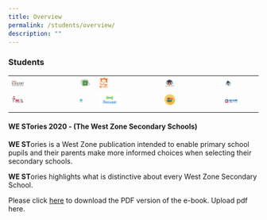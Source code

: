 ```yaml
---
title: Overview
permalink: /students/overview/
description: ""
---
```

### Students

|  |  |  |  |  |
|---|---|---|---|---|
|<a href="https://vle.learning.moe.edu.sg/login"><img style="width:20%" src="/images/ul1.png"></a>  |<a href="https://workspace.google.com/dashboard"><img style="width:100%" src="/images/ul2.png"></a>  | <a href="https://member.koobits.com/"><img style="width:20%" src="/images/ul3.png"></a> | <a href="https://xingnan.of-stars.com/"><img style="width:20%" src="/images/ul4.png"></a> |  <a href="https://xingnanprimary.typingclub.com/"><img style="width:20%" src="/images/ul5.png"></a>|
| <a href="https://www.mtl.moe.edu.sg/"><img style="width:20%" src="/images/ul6.png"></a> | <a href="https://nearpod.com/"><img style="width:40%" src="/images/ul7.png"></a> | <a href="https://web.seesaw.me/"><img style="width:40%" src="/images/ul8.png"></a> | <a href="https://staging.d24s03z0ob23eb.amplifyapp.com/students/school-library/"><img style="width:20%" src="/images/ul9.png"></a> | <a href="https://www.ezhishi.net/Contents/"><img style="width:40%" src="/images/ul10.png"></a> |
|  |  |  |  |  |
	
#### WE STories 2020 - (The West Zone Secondary Schools)

**WE ST**ories is a West Zone publication intended to enable primary school pupils and their parents make more informed choices when selecting their secondary schools.

**WE ST**ories highlights what is distinctive about every West Zone Secondary School.

Please click [here](https://xingnanpri-moe-edu-sg-admin.cwp.sg/qql/slot/u224/Others/WE%20STories%202020.pdf) to download the PDF version of the e-book. Upload pdf here.